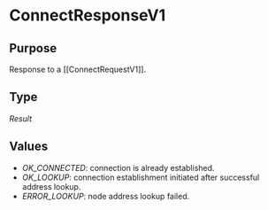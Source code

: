 # ConnectResponseV1

## Purpose

<!-- --8<-- [start:purpose] -->
Response to a [[ConnectRequestV1]].
<!-- --8<-- [end:purpose] -->

## Type

<!-- --8<-- [start:type] -->
<div class="type" markdown>


*Result*

</div>
<!-- --8<-- [end:type] -->

## Values

- *OK_CONNECTED*: connection is already established.
- *OK_LOOKUP*: connection establishment initiated after successful address lookup.
- *ERROR_LOOKUP*: node address lookup failed.
